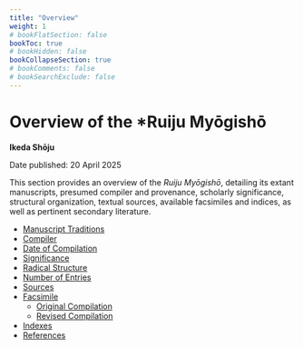 ```yaml
---
title: "Overview"
weight: 1
# bookFlatSection: false
bookToc: true
# bookHidden: false
bookCollapseSection: true
# bookComments: false
# bookSearchExclude: false
---
```


# Overview of the *Ruiju Myōgishō

**Ikeda Shōju**

Date published: 20 April 2025

This section provides an overview of the *Ruiju Myōgishō*, detailing its extant manuscripts, presumed compiler and provenance, scholarly significance, structural organization, textual sources, available facsimiles and indices, as well as pertinent secondary literature.

- [Manuscript Traditions](./01-01-introduction#manuscript-traditions)
- [Compiler](./01-01-introduction#compiler)
- [Date of Compilation](./01-introduction/01-01-introduction#date-of-compilation)
- [Significance](./01-01-introduction#significance)
- [Radical Structure](./01-01-introduction#radical-structure)
- [Number of Entries](./01-01-introduction#number-of-entries)
- [Sources](./01-01-introduction#sources)
- [Facsimile](./01-01-introduction#facsimile)
    - [Original Compilation](./01-01-introduction#original-compilation)
    - [Revised Compilation](./01-01-introduction#revised-compilation)
- [Indexes](./01-01-introduction#indexes)
- [References](./01-01-introduction#references)